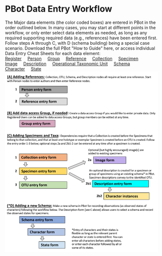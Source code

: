 # PBot Data Entry Workflow
The Major data elements (the color coded boxes) are entered in PBot in the order outlined below. In many cases, you may start at different points in the workflow, or only enter select data elements as needed, as long as any required supporting required data (e.g., references) have been entered first. Follow steps A through C, with D (schema building) being a special case scenario. Download the full PBot "How to Guide" here, or access individual Data Entry Cheat Sheets for each data element:<br>
[Register](https://github.com/paleobot/pbot-static/blob/52fb9c53d17c0eca82178b6c1fc29529a56d9ed6/How%20To/Register.md)&nbsp;&nbsp;&nbsp;&nbsp;
[Person](https://github.com/paleobot/pbot-static/blob/68ce6c53cb72df3c9b00abd4e0d6807ac73e778f/How%20To/Person.md)&nbsp;&nbsp;&nbsp;&nbsp;
[Group](https://github.com/paleobot/pbot-static/blob/a331e9e6541ac50bf1a13d0e4d280917e5403b6e/How%20To/Group.md)&nbsp;&nbsp;&nbsp;&nbsp;
[Reference](https://github.com/paleobot/pbot-static/blob/40f0e06a93170c609a31ab7f8936bd988cba7df8/How%20To/Reference.md)&nbsp;&nbsp;&nbsp;&nbsp;
[Collection](
https://github.com/paleobot/pbot-static/blob/418b8d3e38fe01d57f270f86e85192edace25529/How%20To/Collection.md)&nbsp;&nbsp;&nbsp;&nbsp;
[Specimen](https://github.com/paleobot/pbot-static/blob/f9a851600a4d28070615d5a8087e44ccfad14fb1/How%20To/Specimen.md)&nbsp;&nbsp;&nbsp;&nbsp;
[Image](https://github.com/paleobot/pbot-static/blob/265772451e070a83aad2b79d7dc1af1abb8e3d45/How%20To/Image.md)&nbsp;&nbsp;&nbsp;&nbsp;
[Description](https://github.com/paleobot/pbot-static/blob/69e465b76d9ec7f46f565d3807d54e7d62b6424a/How%20To/Description.md)&nbsp;&nbsp;&nbsp;&nbsp; 
[Operational Taxonomic Unit](https://github.com/paleobot/pbot-static/blob/1f54e38498ec331b004c5a6ed308625c8220dcf0/How%20To/OTU.md)&nbsp;&nbsp;&nbsp;&nbsp;
[Schema](https://github.com/paleobot/pbot-static/blob/102bf934388afe2140b6e29f83d9dbc8e8f3484f/How%20To/Schema.md)&nbsp;&nbsp;&nbsp;&nbsp;
[Character](https://github.com/paleobot/pbot-static/blob/904c99efddfa6dda92832d1821ee6e9cc9342354/How%20To/Character.md)&nbsp;&nbsp;&nbsp;&nbsp;
[State](https://github.com/paleobot/pbot-static/blob/669810215c5576eeb5f4469813eea374c0d38b7f/How%20To/State.md)<br>
<img align=left src="PBot workflow.png">
